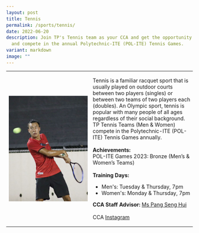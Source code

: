 ```yaml
---
layout: post
title: Tennis
permalink: /sports/tennis/
date: 2022-06-20
description: Join TP's Tennis team as your CCA and get the opportunity to train
  and compete in the annual Polytechnic-ITE (POL-ITE) Tennis Games.
variant: markdown
image: ""
---
```

<table>
    <tbody><tr>
        <td style="width:45%"><img src="/images/Sports/TENNIS.png" style="display:block;margin-left:auto;margin-right:auto;" alt="Tennis"></td>
        <td>
            <p>
                Tennis is a familiar racquet sport that is usually played on outdoor courts between two players (singles) or between two teams of two players each (doubles). An Olympic sport, tennis is popular with many people of all ages regardless of their social background. TP Tennis Teams (Men &amp; Women) compete in the Polytechnic-ITE (POL-ITE) Tennis Games annually.<br>
                <br>
                <b>Achievements:</b><br>
                POL-ITE Games 2023: Bronze (Men’s &amp; Women’s Teams)<br>
                <br>
                <b>Training Days:</b><br>
                </p><ul>
                    <li>Men's: Tuesday &amp; Thursday, 7pm</li>
                    <li>Women's: Monday &amp; Thursday, 7pm</li>
                </ul>
            <p></p>
            <p>
               <b>CCA Staff Advisor:</b> <a href="mailto:Pang_Seng_Hui@tp.edu.sg">Ms Pang Seng Hui</a><br>
               <br>
               CCA <a href="https://www.instagram.com/tp_tennis">Instagram</a>
            </p>
        </td>
    </tr>
</tbody></table>